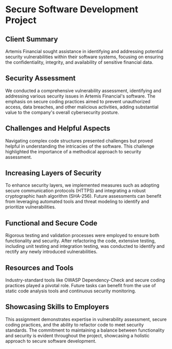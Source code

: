 # Secure Software Development Project

## Client Summary
Artemis Financial sought assistance in identifying and addressing potential security vulnerabilities within their software systems, focusing on ensuring the confidentiality, integrity, and availability of sensitive financial data.

## Security Assessment
We conducted a comprehensive vulnerability assessment, identifying and addressing various security issues in Artemis Financial's software. The emphasis on secure coding practices aimed to prevent unauthorized access, data breaches, and other malicious activities, adding substantial value to the company's overall cybersecurity posture.

## Challenges and Helpful Aspects
Navigating complex code structures presented challenges but proved helpful in understanding the intricacies of the software. This challenge highlighted the importance of a methodical approach to security assessment.

## Increasing Layers of Security
To enhance security layers, we implemented measures such as adopting secure communication protocols (HTTPS) and integrating a robust cryptographic hash algorithm (SHA-256). Future assessments can benefit from leveraging automated tools and threat modeling to identify and prioritize vulnerabilities.

## Functional and Secure Code
Rigorous testing and validation processes were employed to ensure both functionality and security. After refactoring the code, extensive testing, including unit testing and integration testing, was conducted to identify and rectify any newly introduced vulnerabilities.

## Resources and Tools
Industry-standard tools like OWASP Dependency-Check and secure coding practices played a pivotal role. Future tasks can benefit from the use of static code analysis tools and continuous security monitoring.

## Showcasing Skills to Employers
This assignment demonstrates expertise in vulnerability assessment, secure coding practices, and the ability to refactor code to meet security standards. The commitment to maintaining a balance between functionality and security is evident throughout the project, showcasing a holistic approach to secure software development.
